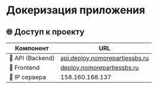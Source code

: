 # Докеризация приложения
## 🌐 Доступ к проекту

| Компонент | URL                                                                          |
|-----------|------------------------------------------------------------------------------|
| 🧠 API (Backend) | [api.deploy.nomorepartiessbs.ru](https://api.deploy.nomorepartiessbs.ru) |
| 🎨 Frontend | [deploy.nomorepartiessbs.ru](https://deploy.nomorepartiessbs.ru)     |
| 📡 IP сервера | 158.160.168.137                                                            |

